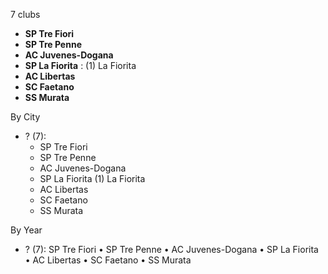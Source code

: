 7 clubs

- **SP Tre Fiori**
- **SP Tre Penne**
- **AC Juvenes-Dogana**
- **SP La Fiorita** : (1) La Fiorita
- **AC Libertas**
- **SC Faetano**
- **SS Murata**




By City

- ? (7): 
  - SP Tre Fiori 
  - SP Tre Penne 
  - AC Juvenes-Dogana 
  - SP La Fiorita  (1) La Fiorita
  - AC Libertas 
  - SC Faetano 
  - SS Murata 




By Year

- ? (7):   SP Tre Fiori • SP Tre Penne • AC Juvenes-Dogana • SP La Fiorita • AC Libertas • SC Faetano • SS Murata




